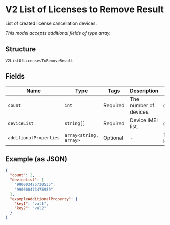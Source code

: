 
# V2 List of Licenses to Remove Result

List of created license cancellation devices.

*This model accepts additional fields of type array.*

## Structure

`V2ListOfLicensesToRemoveResult`

## Fields

| Name | Type | Tags | Description | Getter | Setter |
|  --- | --- | --- | --- | --- | --- |
| `count` | `int` | Required | The number of devices. | getCount(): int | setCount(int count): void |
| `deviceList` | `string[]` | Required | Device IMEI list. | getDeviceList(): array | setDeviceList(array deviceList): void |
| `additionalProperties` | `array<string, array>` | Optional | - | findAdditionalProperty(string key): array | additionalProperty(string key, array value): void |

## Example (as JSON)

```json
{
  "count": 2,
  "deviceList": [
    "990003425730535",
    "990000473475989"
  ],
  "exampleAdditionalProperty": {
    "key1": "val1",
    "key2": "val2"
  }
}
```

